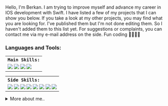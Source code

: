 <br>

Hello, I'm Berkan. I am trying to improve myself and advance my career in IOS development with Swift. I have listed a few of my projects that I can show you below. If you take a look at my other projects, you may find what you are looking for. I've published them but I'm not done editing them. So I haven't added them to this list yet. For suggestions or complaints, you can contact me via my e-mail address on the side. Fun coding 👾👨🏻‍💻

### Languages and Tools:

<div align=left>
<table>
    <tr>
        <td colspan="8">
        <strong><samp>Main Skills:</samp></strong>
        </td>
    </tr>
    <tr>
        <td colspan="8">
        <img src="https://img.icons8.com/color/480/000000/swift.png" width=50></a>
        <img src="https://img.icons8.com/color/480/000000/swiftui.png" width=50></a>
        <img src="https://img.icons8.com/color/480/000000/xcode.png" width=50></a>
        <img src="https://img.icons8.com/color/480/000000/amazon.png" width=50></a>  
        </td>
    </tr>
</table>

<div align=left>
<table>
    <tr>
        <td colspan="8">
        <strong><samp>Side Skills:</samp></strong>
        </td>
    </tr>
        <tr>
        <td colspan="8">
        <img src="https://img.icons8.com/color/480/000000/firebase.png" width=50></a>
        <img src="https://img.icons8.com/color/480/000000/figma.png" width=50></a>
        <img src="https://img.icons8.com/color/480/000000/git.png" width=50></a>
        <img src="https://img.icons8.com/color/480/000000/javascript.png" width=50></a>
        <img src="https://raw.githubusercontent.com/danielcranney/readme-generator/main/public/icons/skills/ruby-colored.svg" width=40></a>
        <img src="https://img.icons8.com/color/480/000000/html-5.png" width=50></a>
        <img src="https://img.icons8.com/color/480/000000/css3.png" width=50></a>
        <img src="https://img.icons8.com/color/480/000000/bootstrap.png" width=50></a>
        </td>
    </tr>
</table>

<details><br>
  <summary>More about me..</summary>
  

![](https://github-readme-stats.vercel.app/api?username=berkangzgn&theme=slateorange&hide_border=true&include_all_commits=false&count_private=false)
![](https://github-readme-streak-stats.herokuapp.com/?user=berkangzgn&theme=slateorange&hide_border=true)<br/>


<div>
    <h2 align=center> My Featured Applications </h2>
</div>

<div align=center>
  <a href="https://github.com/berkangzgn/Darevia"><img width=150 src="https://github.com/berkangzgn/Darevia/blob/main/Images/ScreenRecording.gif"></a>
  <a href="https://github.com/berkangzgn/LuckWheel_Swift"><img width=150 src="https://github.com/berkangzgn/LuckWheel_Swift/blob/main/Images/LuckyWheelSR.gif"></a>
  <a href="https://github.com/berkangzgn/VeroDS"><img width=150 src="https://github.com/berkangzgn/VeroDS/blob/main/Images/VeroDS.gif"></a>
  <a href="https://github.com/berkangzgn/UcuzaBiletSC"><img width=150 src="https://github.com/berkangzgn/UcuzaBiletSC/blob/main/Images/app.png"></a>
</div>
 
---

  <br/>

  <img src="https://komarev.com/ghpvc/?username=berkangzgn" />
</details>
